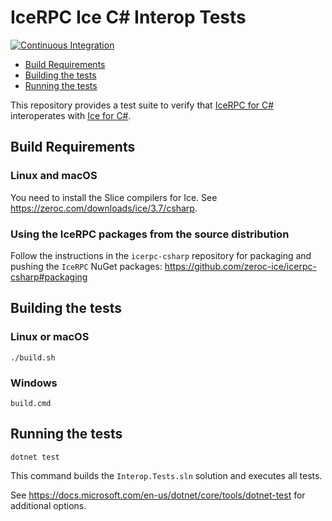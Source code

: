 # IceRPC Ice C# Interop Tests

[![Continuous Integration](https://github.com/zeroc-ice/icerpc-ice-csharp-interop/actions/workflows/dotnet.yaml/badge.svg)](https://github.com/zeroc-ice/icerpc-ice-csharp-interop/actions/workflows/dotnet.yaml)

- [Build Requirements](#build-requirements)
- [Building the tests](#building-the-tests)
- [Running the tests](#running-the-tests)

This repository provides a test suite to verify that [IceRPC for C#](1) interoperates with [Ice for C#](2).

## Build Requirements

### Linux and macOS

You need to install the Slice compilers for Ice. See https://zeroc.com/downloads/ice/3.7/csharp.

### Using the IceRPC packages from the source distribution

Follow the instructions in the `icerpc-csharp` repository for packaging and pushing the `IceRPC` NuGet packages:
https://github.com/zeroc-ice/icerpc-csharp#packaging

## Building the tests

### Linux or macOS

```shell
./build.sh
```

### Windows

```shell
build.cmd
```

## Running the tests

```shell
dotnet test
```

This command builds the `Interop.Tests.sln` solution and executes all tests.

See <https://docs.microsoft.com/en-us/dotnet/core/tools/dotnet-test> for additional options.

[1]: https://github.com:zeroc-ice/icerpc-csharp
[1]: https://github.com:zeroc-ice/ice
